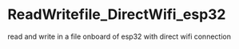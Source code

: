 # ReadWritefile_DirectWifi_esp32
read and write in a file onboard of esp32 with direct wifi connection
